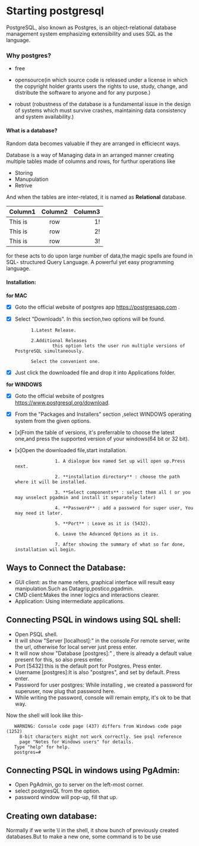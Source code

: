 # Starting postgresql
 PostgreSQL, also known as Postgres, is an object-relational database management system emphasizing extensibility and uses SQL as the language.
 
### Why postgres? 
 
 * free
 
 * opensource(in which source code is released under a license in which the copyright holder grants users the rights to use, study, change, and distribute the software to anyone and for any purpose.)
 
 * robust (robustness of the database is a fundamental issue in the design of systems which must survive crashes, maintaining data consistency and system availability.)


#### What is a database?

Random data becomes valuable if they are arranged in efficiecnt ways.


Database is a way of Managing data in an arranged manner creating multiple tables made of columns and rows, for furthur operations like 

* Storing 
* Manupulation
* Retrive

And when the tables are inter-related, it is named as **Relational** database.


| Column1       |   Column2     |Column3  |
| ------------- |:-------------:| -----:  |
| This is       | row           | 1!      |
| This is       | row           | 2!      |
| This is       | row           | 3!      |


for these acts to do upon large number of data,the magic spells are found in SQL- structured Query Language. A powerful yet easy programming language.

#### Installation: 

**for MAC**

- [x] Goto the official website of postgres app https://postgresapp.com .
- [x] Select "Downloads".
           In this section,two options will be found.

            1.Latest Release.

            2.Additional Releases
                    this option lets the user run multiple versions of PostgreSQL simultaneously.

            Select the convenient one.
        
- [x] Just click the downloaded file and drop it into Applications folder.


**for WINDOWS**

- [x] Goto the official website of postgres  https://www.postgresql.org/download.

- [x] From the "Packages and Installers" section ,select WINDOWS operating system from the given options.

- [x]From the table of versions, it's preferrable to choose the latest one,and press the supported version of your   windows(64 bit or 32 bit).

- [x]Open the downloaded file,start installation.
                     
                     1. A dialogue box named Set up will open up.Press next.

                     2. **installation directory** : choose the path where it will be installed.

                     3. **Select components** : select them all ( or you may unselect pgadmin and install it separately later)

                     4. **Password** : add a password for super user, You may need it later.

                     5. **Port** : Leave as it is (5432).

                     6. Leave the Advanced Options as it is.

                     7. After showing the summary of what so far done, installation wil begin. 



## Ways to Connect the Database:

* GUI client: as the name refers, graphical interface will result easy manipulation.Such as Datagrip,postico,pgadmin.
* CMD client:Makes the inner logics and interactions clearer. 
* Application: Using intermediate applications.

## Connecting PSQL in windows using SQL shell:

* Open PSQL shell.
* It will show "Server [localhost]:" in the console.For remote server, write the url, otherwise for local server just press enter.
* It will now show "Database [postgres]:" , there is already a default value present for this, so also press enter.
* Port [5432]:this is the default port for Postgres. Press enter.
* Username [postgres]:It is also "postgres", and set by default. Press enter.
* Password for user postgres: While installing , we created a password for superuser, now plug that password here.
* While writing the password, console will remain empty, it's ok to be that way.

Now the shell will look like this-

       WARNING: Console code page (437) differs from Windows code page (1252)
         8-bit characters might not work correctly. See psql reference
         page "Notes for Windows users" for details.
       Type "help" for help.
       postgres=#



## Connecting PSQL in windows using PgAdmin:

* Open PgAdmin, go to server on the left-most corner.
* select postgresQL from the option.
* password window will pop-up, fill that up.

##  Creating own database:

Normally if we write \l in the shell, it show bunch of previously created databases.But to make a new one, some command is to be use










